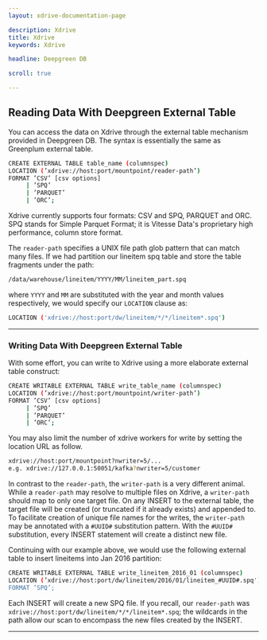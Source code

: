 ```yaml
---
layout: xdrive-documentation-page

description: Xdrive
title: Xdrive
keywords: Xdrive

headline: Deepgreen DB

scroll: true

---
```


## Reading Data With Deepgreen External Table

You can access the data on Xdrive through the external table mechanism
provided in Deepgreen DB. The syntax is essentially the same as
Greenplum external table.

```bash
CREATE EXTERNAL TABLE table_name (columnspec)
LOCATION (’xdrive://host:port/mountpoint/reader-path’)
FORMAT ’CSV’ [csv options]
     | ’SPQ’
     | ’PARQUET’
     | ’ORC’;
```

<i class="fas fa-info-circle text-info"></i> Xdrive currently supports
four formats: CSV and SPQ, PARQUET and ORC. SPQ stands for Simple Parquet Format; it is
Vitesse Data's proprietary high performance, column store format.

The `reader-path` specifies a UNIX file path glob pattern that can
match many files. If we had partition our lineitem spq table and store
the table fragments under the path:

```bash
/data/warehouse/lineitem/YYYY/MM/lineitem_part.spq
```

where ```YYYY``` and ```MM``` are substituted with the year and month
values respectively, we would specify our ```LOCATION``` clause as:

```bash
LOCATION ('xdrive://host:port/dw/lineitem/*/*/lineitem*.spq')
```

***

### Writing Data With Deepgreen External Table

With some effort, you can write to Xdrive using a more elaborate
external table construct:

```bash
CREATE WRITABLE EXTERNAL TABLE write_table_name (columnspec)
LOCATION (’xdrive://host:port/mountpoint/writer-path’)
FORMAT ’CSV’ [csv options]
     | ’SPQ’
     | ’PARQUET’
     | ’ORC’;
```
You may also limit the number of xdrive workers for write by setting the location URL as follow.

```bash
xdrive://host:port/mountpoint?nwriter=5/...
e.g. xdrive://127.0.0.1:50051/kafka?nwriter=5/customer
```


In contrast to the `reader-path`, the `writer-path` is a very
different animal. While a `reader-path` may resolve to multiple files
on Xdrive, a `writer-path` should map to only one target file. On any
INSERT to the external table, the target file will be created (or
truncated if it already exists) and appended to. To facilitate
creation of unique file names for the writes, the `writer-path` may be
annotated with a `#UUID#` substitution pattern. With the `#UUID#`
substitution, every INSERT statement will create a distinct new file.

Continuing with our example above, we would use the following external
table to insert lineitems into Jan 2016 partition:

```bash
CREATE WRITABLE EXTERNAL TABLE write_lineitem_2016_01 (columnspec)
LOCATION (’xdrive://host:port/dw/lineitem/2016/01/lineitem_#UUID#.spq')
FORMAT ’SPQ’;
```

Each INSERT will create a new SPQ file. If you recall, our
`reader-path` was `xdrive://host:port/dw/lineitem/*/*/lineitem*.spq`;
the wildcards in the path allow our scan to encompass the new files
created by the INSERT.

***
